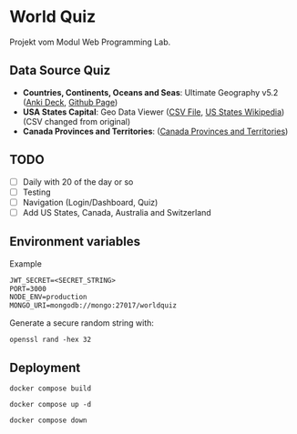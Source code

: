 # World Quiz

Projekt vom Modul Web Programming Lab.

## Data Source Quiz

- **Countries, Continents, Oceans and Seas**: Ultimate Geography v5.2 ([Anki Deck](https://ankiweb.net/shared/info/2109889812), [Github Page](https://github.com/anki-geo/ultimate-geography/tree/master))
- **USA States Capital**: Geo Data Viewer ([CSV File](https://github.com/RandomFractals/geo-data-viewer/blob/master/data/excel/usa-state-capitals.csv), [US States Wikipedia](https://en.wikipedia.org/wiki/U.S._state)) (CSV changed from original)
- **Canada Provinces and Territories**: ([Canada Provinces and Territories](https://en.wikipedia.org/wiki/Provinces_and_territories_of_Canada))

## TODO

- [ ] Daily with 20 of the day or so
- [ ] Testing
- [ ] Navigation (Login/Dashboard, Quiz)
- [ ] Add US States, Canada, Australia and Switzerland

## Environment variables

Example

```txt
JWT_SECRET=<SECRET_STRING>
PORT=3000
NODE_ENV=production
MONGO_URI=mongodb://mongo:27017/worldquiz
```

Generate a secure random string with:

```shell
openssl rand -hex 32
```

## Deployment

```shell
docker compose build
```

```shell
docker compose up -d
```

```shell
docker compose down
```